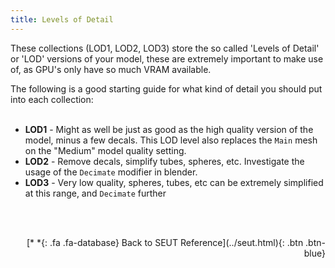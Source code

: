 ```yaml
---
title: Levels of Detail
---
```


These collections (LOD1, LOD2, LOD3) store the so called 'Levels of Detail' or 'LOD' versions of your model, these are extremely important to make use of, as GPU's only have so much VRAM available. 

The following is a good starting guide for what kind of detail you should put into each collection:
<br><br/>

* **LOD1** - Might as well be just as good as the high quality version of the model, minus a few decals. This LOD level also replaces the `Main` mesh on the "Medium" model quality setting.
* **LOD2** - Remove decals, simplify tubes, spheres, etc. Investigate the usage of the `Decimate` modifier in blender.
* **LOD3** - Very low quality, spheres, tubes, etc can be extremely simplified at this range, and `Decimate` further

<br><br/>
<p style="text-align:right">[*&nbsp;*{: .fa .fa-database} Back to SEUT Reference](../seut.html){: .btn .btn-blue}</p>